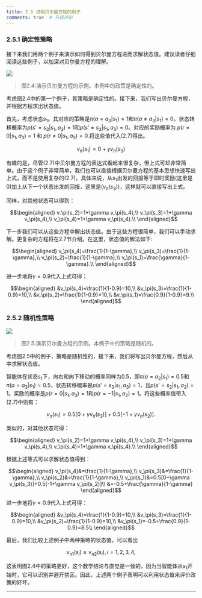 ```yaml
---
title: 2.5 说明贝尔曼方程的例子
comments: true  # 开启评论
---
```

### 2.5.1 确定性策略

接下来我们用两个例子来演示如何得到贝尔曼方程进而求解状态值。建议读者仔细阅读这些例子，以加深对贝尔曼方程的理解。

 ![](../img/02/3.png)
 > 图$2.4$:演示贝尔曼方程的示例。本例中的政策是确定性的。

考虑图$2.4$中的第一个例子，其策略是确定性的。接下来，我们写出贝尔曼方程，并根据方程求出状态值。

首先，考虑状态$s_1$。其对应的策略是$\pi(a = a_3|s_1) = 1$和$\pi(a \neq a_3|s_1) = 0$。状态转移概率为$p(s' = s_3|s_1,a_3) = 1$和$p(s'\neq s_3|s_1,a_3)=0$。对应的奖励概率为
$p(r = 0|s_1, a_3) = 1$ 和 $p(r \neq 0|s_1, a_3) = 0$.将这些值代入$(2.7)$得出。

$$v_\pi(s_1) = 0 + \gamma v_\pi (s_3)$$

有趣的是，尽管$(2.7)$中贝尔曼方程的表达式看起来很复杂，但上式可却非常简单。由于这个例子非常简单，我们也可以直接根据贝尔曼方程的基本思想快速写出上式，而不是使用复杂的$(2.7)$。具体来说，从$s_1$出发的回报等于即时奖励(这里是0)加上从下一个状态出发的回报，这里是($v_\pi(s_3)$)，这样就可以直接写出上式。

同样，对其他状态可以得到：

$$\begin{aligned}
    v_\pi(s_2)=1+\gamma v_\pi(s_4),\\
    v_\pi(s_3)=1+\gamma v_\pi(s_4),\\
    v_\pi(s_4)=1+\gamma v_\pi(s_4).\\
\end{aligned}$$

下一步我们可以从这些方程中解出状态值。由于这些方程很简单，我们可以手动求解。更复杂的方程将在$2.7$节介绍。在这里，状态值的解法如下:

$$\begin{aligned}
    v_\pi(s_4)=\frac{1}{1-\gamma},\\
    v_\pi(s_3)=\frac{1}{1-\gamma},\\
    v_\pi(s_2)=\frac{1}{1-\gamma},\\
    v_\pi(s_1)=\frac{\gamma}{1-\gamma}.\\
\end{aligned}$$

进一步地将$\gamma=0.9$代入上式可得：

$$\begin{aligned}
    &v_\pi(s_4)=\frac{1}{1-0.9}=10,\\
    &v_\pi(s_3)=\frac{1}{1-0.9}=10,\\
    &v_\pi(s_2)=\frac{1}{1-0.9}=10,\\
    &v_\pi(s_1)=\frac{0.9}{1-0.9}=9.\\
\end{aligned}$$

### 2.5.2 随机性策略

 ![](../img/02/4.png)
 > 图$2.5$:演示贝尔曼方程的示例。本例子中的策略是随机的。

考虑图$2.5$中的例子，策略是随机性的，接下来，我们将写出贝尔曼方程，然后从中求解状态值。

智能体在状态$s_1$下，向右和向下移动的概率同样为$0.5$，即$\pi(a=a_2|s_1) =0.5$和$\pi(a=a_3|s_1)=0.5$，状态转移概率是$p(s'=s_3|s_1, a_3)=1$，且$p(s'=s_2|s_1,a_2)= 1$。奖励的概率是$p(r=0|s_1,a_3)=1$和$p(r=-1|s_1,a_2)=1$。将这些概率值带入$(2.7)$中则有：

$$v_\pi(s_1)=0.5[0+\gamma v_\pi(s_3)]+0.5[-1+\gamma v_\pi(s_2)].$$

类似的，对其他状态可得：

$$\begin{aligned}
    v_\pi(s_2)=1+\gamma v_\pi(s_4),\\
    v_\pi(s_3)=1+\gamma v_\pi(s_4),\\
    v_\pi(s_4)=1+\gamma v_\pi(s_4).\\
\end{aligned}$$

根据上述等式可以求解状态值得到：

$$\begin{aligned}
    v_\pi(s_4)&=\frac{1}{1-\gamma},\\
    v_\pi(s_3)&=\frac{1}{1-\gamma},\\
    v_\pi(s_2)&=\frac{1}{1-\gamma},\\
    v_\pi(s_1)&=0.5[0+\gamma v_\pi(s_3)]+0.5[-1+\gamma v_\pi(s_2)]\\
    &=-0.5+\frac{\gamma}{1-\gamma}
\end{aligned}$$

进一步地将$\gamma=0.9$代入上式可得：

$$\begin{aligned}
    &v_\pi(s_4)=\frac{1}{1-0.9}=10,\\
    &v_\pi(s_3)=\frac{1}{1-0.9}=10,\\
    &v_\pi(s_2)=\frac{1}{1-0.9}=10,\\
    &v_\pi(s_1)=-0.5+\frac{0.9}{1-0.9}=8.5\\
\end{aligned}$$

最后，我们比较上述例子中两种策略的状态值，可以看出

$$v_{\pi 1} (s_i)\geq v_{\pi 2}(s_i), i=1,2,3,4,$$

这表明图$2.4$中的策略更好，这个数学结论与直觉是一致的，因为当智能体从$s_1$开始时，它可以识别并避开禁区。因此，上述两个例子表明可以利用状态值来评价政策的好坏。

---